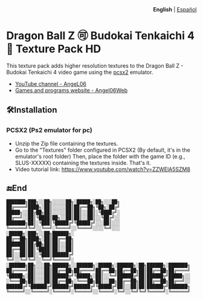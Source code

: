<div align="right">
  <b>English</b> | <a href="README.es.md">Español</a> 
</div>

# Dragon Ball Z 🉑 Budokai Tenkaichi 4 🐉 Texture Pack HD
This texture pack adds higher resolution textures to the Dragon Ball Z - Budokai Tenkaichi 4 video game using the [pcsx2](https://pcsx2.net/) emulator.
- [YouTube channel - AngeL06](https://www.youtube.com/@AngeL06-p7v)
- [Games and programs website - Angel06Web](https://angel06a.github.io/Angel06Web/)
## 🛠️Installation
### PCSX2 (Ps2 emulator for pc)
- Unzip the Zip file containing the textures.
- Go to the "Textures" folder configured in PCSX2 (By default, it's in the emulator's root folder) Then, place the folder with the game ID (e.g., SLUS-XXXXX) containing the textures inside. That's it.
- Video tutorial link: https://www.youtube.com/watch?v=ZZWElA5SZM8
## 🔚End
```
███████╗███╗░░██╗░░░░░██╗░█████╗░██╗░░░██╗
██╔════╝████╗░██║░░░░░██║██╔══██╗╚██╗░██╔╝
█████╗░░██╔██╗██║░░░░░██║██║░░██║░╚████╔╝░
██╔══╝░░██║╚████║██╗░░██║██║░░██║░░╚██╔╝░░
███████╗██║░╚███║╚█████╔╝╚█████╔╝░░░██║░░░
╚══════╝╚═╝░░╚══╝░╚════╝░░╚════╝░░░░╚═╝░░░
░█████╗░███╗░░██╗██████╗░
██╔══██╗████╗░██║██╔══██╗
███████║██╔██╗██║██║░░██║
██╔══██║██║╚████║██║░░██║
██║░░██║██║░╚███║██████╔╝
╚═╝░░╚═╝╚═╝░░╚══╝╚═════╝░
░██████╗██╗░░░██╗██████╗░░██████╗░█████╗░██████╗░██╗██████╗░███████╗
██╔════╝██║░░░██║██╔══██╗██╔════╝██╔══██╗██╔══██╗██║██╔══██╗██╔════╝
╚█████╗░██║░░░██║██████╦╝╚█████╗░██║░░╚═╝██████╔╝██║██████╦╝█████╗░░
░╚═══██╗██║░░░██║██╔══██╗░╚═══██╗██║░░██╗██╔══██╗██║██╔══██╗██╔══╝░░
██████╔╝╚██████╔╝██████╦╝██████╔╝╚█████╔╝██║░░██║██║██████╦╝███████╗
╚═════╝░░╚═════╝░╚═════╝░╚═════╝░░╚════╝░╚═╝░░╚═╝╚═╝╚═════╝░╚══════╝
```
